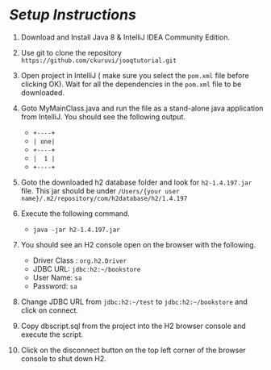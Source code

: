 # *Setup Instructions*

 1. Download and Install Java 8  & IntelliJ IDEA Community Edition.
 2. Use git to clone the repository `https://github.com/ckuruvi/jooqtutorial.git`
 3. Open project in IntelliJ ( make sure you select the `pom.xml` file before clicking OK). Wait for all the dependencies in the `pom.xml` file to be downloaded.
 4. Goto MyMainClass.java and run the file as a stand-alone java application from IntelliJ. You should see the following output.

    * `+----+`
    * `| one|`
    * `+----+`
    * `|  1 |`
    * `+----+`

 5. Goto the downloaded h2 database folder and look for `h2-1.4.197.jar` file. This jar should be under
    `/Users/{your user name}/.m2/repository/com/h2database/h2/1.4.197`
 6. Execute the following command.
       * `java -jar h2-1.4.197.jar`

 7. You should see an H2 console open on the browser with the following.

       * Driver Class : `org.h2.Driver`
       * JDBC URL: `jdbc:h2:~/bookstore`
       * User Name: `sa`
       * Password: `sa`

 8. Change JDBC URL from `jdbc:h2:~/test` to `jdbc:h2:~/bookstore` and click on connect.

 8. Copy dbscript.sql from the project into the H2 browser console and execute the script.
 9. Click on the disconnect button on the top left corner of the browser console to shut down H2.

